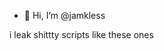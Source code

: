 - 👋 Hi, I’m @jamkless

<!---
jamkless/jamkless is a ✨ special ✨ repository because its `README.md` (this file) appears on your GitHub profile.
You can click the Preview link to take a look at your changes.
--->
i leak shittty scripts like these ones
